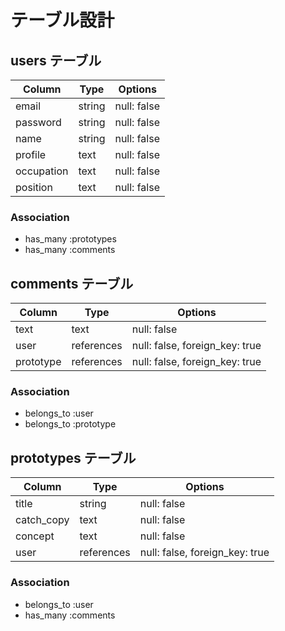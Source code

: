 # テーブル設計

## users テーブル

| Column    | Type   | Options     |
| --------  | ------ | ----------- |
| email     | string | null: false |
| password  | string | null: false |
| name      | string | null: false |
| profile   | text   | null: false |
| occupation| text   | null: false |
| position  | text   | null: false |

### Association

- has_many :prototypes
- has_many :comments

## comments テーブル

| Column   | Type       | Options                        |
| -------- | ------     | -------------------------------|
| text     | text       | null: false                    |
| user     | references | null: false, foreign_key: true |
| prototype| references | null: false, foreign_key: true | 

### Association

- belongs_to :user
- belongs_to :prototype

## prototypes テーブル

| Column    | Type       | Options                        |
| --------  | ------     | -------------------------------|
| title     | string     | null: false                    |
| catch_copy| text       | null: false                    |
| concept   | text       | null: false                    | 
| user      | references | null: false, foreign_key: true |

### Association

- belongs_to :user
- has_many :comments